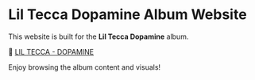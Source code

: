 # Lil Tecca Dopamine Album Website

This website is built for the **Lil Tecca Dopamine** album.

🔗 [LIL TECCA - DOPAMINE](https://itsyvesss.github.io/liltecca-dopamine//)

Enjoy browsing the album content and visuals!
